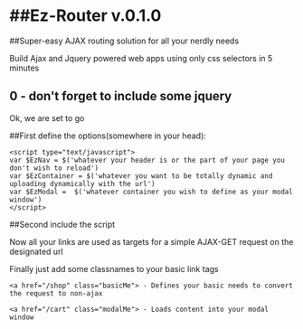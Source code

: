 ##Ez-Router v.0.1.0
=========

##Super-easy AJAX routing solution for all your nerdly needs

Build Ajax and Jquery powered web apps using only css selectors in 5 minutes

## 0 - don't forget to include some jquery

Ok, we are set to go

##First define the options(somewhere in your head):

	<script type="text/javascript">
	var $EzNav = $('whatever your header is or the part of your page you don't wish to reload')
	var $EzContainer = $('whatever you want to be totally dynamic and uploading dynamically with the url')
	var $EzModal =  $('whatever container you wish to define as your modal window')
	</script>

##Second include the script

Now all your links are used as targets for a simple AJAX-GET request on the designated url

Finally just add some classnames to your basic link tags

	<a href="/shop" class="basicMe"> - Defines your basic needs to convert the request to non-ajax

	<a href="/cart" class="modalMe"> - Loads content into your modal window
	
